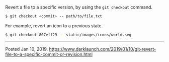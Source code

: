 Revert a file to a specific version, by using the `git checkout` command.

```bash
$ git checkout <commit> -- path/to/file.txt
```

For example, revert an icon to a previous state.

```bash
$ git checkout 807eff29 -- static/images/icons/world.svg
```

---


Posted Jan 10, 2019.
https://www.darklaunch.com/2019/01/10/git-revert-file-to-a-specific-commit-or-revision.html